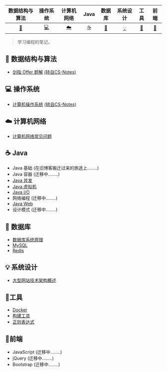 |           数据结构与算法           |  操作系统  | 计算机网络 |   Java   |    数据库     | 系统设计 |   工具   |   前端   |
| :--------------------------------: | :--------: | :--------: | :------: | :-----------: | :------: | :------: | :------: |
| [:rocket:](#rocket-数据结构与算法) | [:computer:](#computer-操作系统) |  [:cloud:](#cloud-计算机网络)   | [:coffee:](#coffee-Java) | [:floppy_disk:](#floppy_disk-数据库) |  [:bulb:](#bulb-系统设计)  | [:hammer:](#hammer-工具) | [:art:](#art-前端)​ |

>   学习编程的笔记。

## :rocket: ​数据结构与算法

- [剑指 Offer 题解](https://github.com/CyC2018/CS-Notes/blob/master/docs/notes/剑指%20offer%20题解.md)  [(转自CS-Notes)](https://github.com/CyC2018/CS-Notes)

## :computer: 操作系统

- [计算机操作系统](https://github.com/CyC2018/CS-Notes/blob/master/docs/notes/计算机操作系统.md)  [(转自CS-Notes)](https://github.com/CyC2018/CS-Notes)

## :cloud: 计算机网络 

-   [计算机网络常见问题](./计算机网络/计算机网络常见问题.md)

## :coffee: Java

- Java 基础 (在旧博客搬迁过来的旅途上........)
- Java 容器 (迁移中........)
- [Java 并发](./Java/3.Java%20并发/readme.md)
- [Java 虚拟机](./Java/Java%20虚拟机/readme.md)
- [Java I/O](https://github.com/CyC2018/CS-Notes/blob/master/docs/notes/Java%20IO.md)
- 网络编程 (迁移中........)
- [Java Web](./Java/7.Java%20Web/readme.md)
- 设计模式 (迁移中........)

## :floppy_disk: 数据库 

-   [数据库系统原理](https://github.com/CyC2018/CS-Notes/blob/master/docs/notes/数据库系统原理.md)
-   [MySQL](./数据库/MySQL/readme.md)
-   [Redis](./数据库/Redis/1.Redis基础.md)

## :bulb: 系统设计 

- [大型网站技术架构概述](,/系统设计/大型网站架构概述.md)

## :hammer: ​工具 

- [Docker](./工具/Docker/1.Docker基本使用.md)
- [构建工具](https://github.com/CyC2018/CS-Notes/blob/master/docs/notes/构建工具.md)
- [正则表达式](https://github.com/CyC2018/CS-Notes)

## :art:前端

-   JavaScript (迁移中........)
-   jQuery (迁移中........)
-   Bootstrap (迁移中........)
